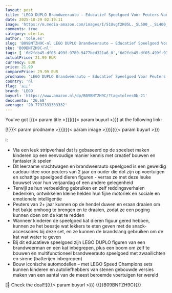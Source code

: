 ```yaml
---
layout: post
title: 'LEGO DUPLO Brandweerauto – Educatief Speelgoed Voor Peuters Vanaf 2 Jaar – Incl. Brandweerwagen  Brandweermanfiguur  Kat en Boom – Cadeautip – 10969'
date: 2025-10-29 02:19:11
image: 'https://m.media-amazon.com/images/I/51Uvgf2K05L._SL500_._SL400_.jpg'
comments: true
category: ofertas
author: 'tole.es'
slug: 'B09BNTZH9C-nl LEGO DUPLO Brandweerauto – Educatief Speelgoed Voor...'
sku: 'B09BNTZH9C-nl'
tags: [ '6d2fcb45-df05-499f-9780-9477bed321a6_0','6d2fcb45-df05-499f-9780-9477bed321a6_2601','6d2fcb45-df05-499f-9780-9477bed321a6_501','Arborist Merchandising Root','Bouw- & constructiespeelgoed','Educatief speelgoed','Montessori','Self Service','Sinterklaas','Special Features Stores','Speelgoed & spellen','Speelgoedbouwsets','lego','🇳🇱', ]
actualPrice: 21.99 EUR
currency: EUR
price: 21.99
comparePrice: 29.99 EUR
prodname: 'LEGO DUPLO Brandweerauto – Educatief Speelgoed Voor Peuters Vanaf 2 Jaar – Incl. Brandweerwagen  Brandweermanfiguur  Kat en Boom – Cadeautip – 10969'
country: 'nl'
flag: '🇳🇱'
brand: 'LEGO'
buyurl: 'https://www.amazon.nl/dp/B09BNTZH9C/?tag=tolees0b-21'
descuento: '26.68'
average: '20.7797333333332'
---
```


You've got [{{< param title >}}]({{< param buyurl >}}) at the following link:

[![{{< param prodname >}}]({{< param image >}})]({{< param buyurl >}})

ℹ️:

- Via een leuk stripverhaal dat is gebaseerd op de speelset maken kinderen op een eenvoudige manier kennis met creatief bouwen en fantasierijk spelen
- Dit leerzame vrachtwagen en brandweerauto speelgoed is een geweldig cadeau-idee voor peuters van 2 jaar en ouder die dol zijn op voertuigen en schattige speelgoed dieren figuren - verras ze met deze leuke bouwset voor hun verjaardag of een andere gelegenheid
- Terwijl ze hun verbeelding gebruiken en zelf reddingsverhalen bedenken, ontwikkelen kleine helden hun fijne motoriek en sociale en emotionele intelligentie
- Peuters van 2+ jaar kunnen op de hendel duwen en eraan draaien om het bakje omhoog te brengen en te draaien, zodat ze een poging kunnen doen om de kat te redden
- Wanneer kinderen de speelgoed kat dieren figuur gered hebben, kunnen ze het beestje wat lekkers te eten geven met de snack-accessoires bij deze set, en ze kunnen de brandslang gebruiken om de kat wat water te geven
- Bij dit educatieve speelgoed zijn LEGO DUPLO figuren van een brandweerman en een kat inbegrepen, plus een boom om zelf te bouwen en multifunctioneel brandweerauto speelgoed met zwaailichten en sirene (batterijen inbegrepen)
- Bouw iconische automodellen – met LEGO Speed Champions sets kunnen kinderen en autoliefhebbers van stenen gebouwde versies maken van een aantal van de meest beroemde voertuigen ter wereld

[🛒 Check the deal!!]({{< param buyurl >}})
{{<world>}}B09BNTZH9C{{</world>}}
